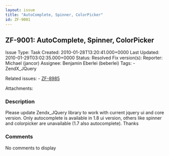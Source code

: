 ```yaml
---
layout: issue
title: "AutoComplete, Spinner, ColorPicker"
id: ZF-9001
---
```


ZF-9001: AutoComplete, Spinner, ColorPicker 
--------------------------------------------

 Issue Type: Task Created: 2010-01-28T13:20:41.000+0000 Last Updated: 2010-01-29T03:02:35.000+0000 Status: Resolved Fix version(s): 
 Reporter:  Michael (jancor)  Assignee:  Benjamin Eberlei (beberlei)  Tags: - ZendX\_JQuery
 
 Related issues: - [ZF-8985](/issues/browse/ZF-8985)
 
 Attachments: 
### Description

Please update Zendx\_JQuery library to work with current jquery ui and core version. Only autocomplete is available in 1.8 ui version, others like spinner and colorpicker are unavailable (1.7 also autocomplete). Thanks

 

 

### Comments

No comments to display